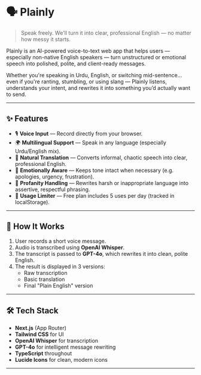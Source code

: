 # 🗣️ Plainly

> Speak freely. We'll turn it into clear, professional English — no matter how messy it starts.

Plainly is an AI-powered voice-to-text web app that helps users — especially non-native English speakers — turn unstructured or emotional speech into polished, polite, and client-ready messages.

Whether you're speaking in Urdu, English, or switching mid-sentence... even if you're ranting, stumbling, or using slang — Plainly listens, understands your intent, and rewrites it into something you’d actually want to send.

---

## ✨ Features

- 🎙️ **Voice Input** — Record directly from your browser.
- 🌍 **Multilingual Support** — Speak in any language (especially Urdu/English mix).
- 💬 **Natural Translation** — Converts informal, chaotic speech into clear, professional English.
- 🧠 **Emotionally Aware** — Keeps tone intact when necessary (e.g. apologies, urgency, frustration).
- 🛑 **Profanity Handling** — Rewrites harsh or inappropriate language into assertive, respectful phrasing.
- 🔁 **Usage Limiter** — Free plan includes 5 uses per day (tracked in localStorage).

---

## 🚀 How It Works

1. User records a short voice message.
2. Audio is transcribed using **OpenAI Whisper**.
3. The transcript is passed to **GPT-4o**, which rewrites it into clean, polite English.
4. The result is displayed in 3 versions:
   - Raw transcription
   - Basic translation
   - Final "Plain English" version

---

## 🛠️ Tech Stack

- **Next.js** (App Router)
- **Tailwind CSS** for UI
- **OpenAI Whisper** for transcription
- **GPT-4o** for intelligent message rewriting
- **TypeScript** throughout
- **Lucide Icons** for clean, modern icons

---

